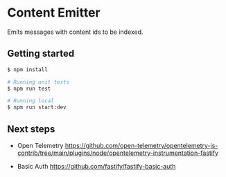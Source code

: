# Content Emitter

Emits messages with content ids to be indexed.

## Getting started

```bash
$ npm install

# Running unit tests
$ npm run test

# Running local
$ npm run start:dev
```

## Next steps

* Open Telemetry
<https://github.com/open-telemetry/opentelemetry-js-contrib/tree/main/plugins/node/opentelemetry-instrumentation-fastify>

* Basic Auth
<https://github.com/fastify/fastify-basic-auth>

